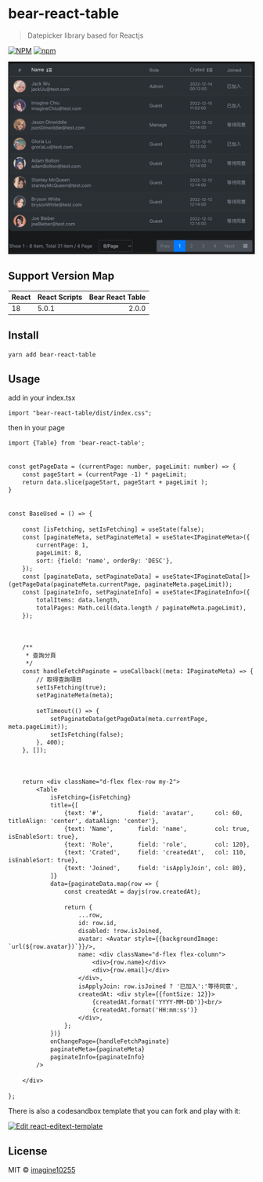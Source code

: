 # bear-react-table

> Datepicker library based for Reactjs

[![NPM](https://img.shields.io/npm/v/bear-react-table.svg)](https://www.npmjs.com/package/bear-react-table)
[![npm](https://img.shields.io/npm/dm/bear-react-table.svg)](https://www.npmjs.com/package/bear-react-table)

<img src="./docs/table.jpg" width="700"/>



## Support Version Map

React | React Scripts | Bear React Table | 
------|:--------------|-----------------:|
18    | 5.0.1         |            2.0.0 |


## Install

```bash
yarn add bear-react-table
```

## Usage

add in your index.tsx
```tst
import "bear-react-table/dist/index.css";

```

then in your page
```tsx
import {Table} from 'bear-react-table';


const getPageData = (currentPage: number, pageLimit: number) => {
    const pageStart = (currentPage -1) * pageLimit;
    return data.slice(pageStart, pageStart + pageLimit );
}


const BaseUsed = () => {

    const [isFetching, setIsFetching] = useState(false);
    const [paginateMeta, setPaginateMeta] = useState<IPaginateMeta>({
        currentPage: 1,
        pageLimit: 8,
        sort: {field: 'name', orderBy: 'DESC'},
    });
    const [paginateData, setPaginateData] = useState<IPaginateData[]>(getPageData(paginateMeta.currentPage, paginateMeta.pageLimit));
    const [paginateInfo, setPaginateInfo] = useState<IPaginateInfo>({
        totalItems: data.length,
        totalPages: Math.ceil(data.length / paginateMeta.pageLimit),
    });



    /**
     * 查詢分頁
     */
    const handleFetchPaginate = useCallback((meta: IPaginateMeta) => {
        // 取得查詢項目
        setIsFetching(true);
        setPaginateMeta(meta);

        setTimeout(() => {
            setPaginateData(getPageData(meta.currentPage, meta.pageLimit));
            setIsFetching(false);
        }, 400);
    }, []);



    return <div className="d-flex flex-row my-2">
        <Table
            isFetching={isFetching}
            title={[
                {text: '#',          field: 'avatar',      col: 60, titleAlign: 'center', dataAlign: 'center'},
                {text: 'Name',       field: 'name',        col: true, isEnableSort: true},
                {text: 'Role',       field: 'role',        col: 120},
                {text: 'Crated',     field: 'createdAt',   col: 110, isEnableSort: true},
                {text: 'Joined',     field: 'isApplyJoin', col: 80},
            ]}
            data={paginateData.map(row => {
                const createdAt = dayjs(row.createdAt);

                return {
                    ...row,
                    id: row.id,
                    disabled: !row.isJoined,
                    avatar: <Avatar style={{backgroundImage: `url(${row.avatar})`}}/>,
                    name: <div className="d-flex flex-column">
                        <div>{row.name}</div>
                        <div>{row.email}</div>
                    </div>,
                    isApplyJoin: row.isJoined ? '已加入':'等待同意',
                    createdAt: <div style={{fontSize: 12}}>
                        {createdAt.format('YYYY-MM-DD')}<br/>
                        {createdAt.format('HH:mm:ss')}
                    </div>,
                };
            })}
            onChangePage={handleFetchPaginate}
            paginateMeta={paginateMeta}
            paginateInfo={paginateInfo}
        />

    </div>

};
```


There is also a codesandbox template that you can fork and play with it:

[![Edit react-editext-template](https://codesandbox.io/static/img/play-codesandbox.svg)](https://codesandbox.io/s/bear-react-table-n0s8su?file=/src/App.tsx)


## License

MIT © [imagine10255](https://github.com/imagine10255)
